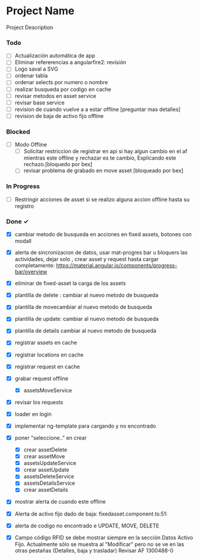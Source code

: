 # Project Name

Project Description

### Todo

- [ ] Actualización automática  de app  
- [ ] Eliminar refererencias  a angularfire2: revisión  
- [ ] Logo saval a SVG  
- [ ] ordenar tabla  
- [ ] ordenar selects por numero o nombre  
- [ ] realizar busqueda por codigo en cache  
- [ ] revisar metodos en asset service  
- [ ] revisar base service  
- [ ] revision de cuando vuelve a a estar offline [preguntar mas detalles]  
- [ ] revision de baja de activo fijo offline  

### Blocked

- [ ] Modo Offline  
  - [ ] Solicitar restriccion de  registrar en api  si hay algun cambio en el af mientras este offline y  rechazar es te cambio, Explicando este rechazo.[bloquedo por bex]  
  - [ ] revisar problema de grabado en move asset [bloqueado por bex]  

### In Progress

- [ ] Restringir acciones de asset si se realizo alguna accion offline hasta su registro  

### Done ✓

- [x] cambiar metodo de busqueda en acciones  en fixed assets, botones con modall  
- [x] alerta de sincronizacion de datos, usar  mat-progres bar u bloquers las actividades, dejar solo , crear asset y request hasta cargar completamente: https://material.angular.io/components/progress-bar/overview  
- [x] eliminar de fixed-asset la carga de los assets  
- [x] plantilla de delete  : cambiar al nuevo metodo de busqueda  
- [x] plantilla de movecambiar al nuevo metodo de busqueda  
- [x] plantilla de update: cambiar al nuevo metodo de busqueda  
- [x] plantilla de details cambiar al nuevo metodo de busqueda  
- [x] registrar assets en cache  
- [x] registrar locations en cache  
- [x] registrar request en cache  
- [x] grabar request offline  
  - [x] assetsMoveService  
- [x] revisar los requests  
- [x] loader en login  
- [x] implementar ng-template para cargando y no encontrado  
- [x] poner "seleccione.." en crear  
  - [x] crear assetDelete  
  - [x] crear assetMove  
  - [x] assetsUpdateService  
  - [x] crear assetUpdate  
  - [x] assetsDeleteService  
  - [x] assetsDetailsService  
  - [x] crear assetDetails  
- [x] mostrar alerta de cuando este offline  
- [x] Alerta de activo fijo dado de baja: fixedasset.component.ts:51:  
- [x] alerta de codigo no encontrado e UPDATE, MOVE, DELETE  
- [x] Campo código RFID se debe mostrar siempre en la sección Datos Activo Fijo. Actualmente sólo se muestra al "Modificar" pero no se ve en las otras pestañas (Detalles, baja y trasladar)  Revisar AF 1300488-0  

